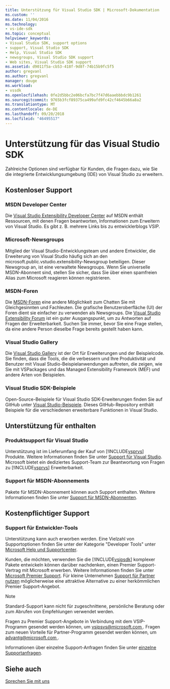 ```yaml
---
title: Unterstützung für Visual Studio SDK | Microsoft-Dokumentation
ms.custom: ''
ms.date: 11/04/2016
ms.technology:
- vs-ide-sdk
ms.topic: conceptual
helpviewer_keywords:
- Visual Studio SDK, support options
- support, Visual Studio SDK
- Help, Visual Studio SDK
- newsgroups, Visual Studio SDK support
- Web sites, Visual Studio SDK support
ms.assetid: d9011f5a-cb53-418f-9d8f-74b15b9fc5f5
author: gregvanl
ms.author: gregvanl
manager: douge
ms.workload:
- vssdk
ms.openlocfilehash: 0fe2d5bbc2e06bcfa7bc7f47d6aaebbbdc9b1261
ms.sourcegitcommit: 9765b3fcf89375ca499afd9fc42cf4645b66a8a2
ms.translationtype: MT
ms.contentlocale: de-DE
ms.lasthandoff: 09/20/2018
ms.locfileid: "46495517"
---
```

# <a name="support-for-the-visual-studio-sdk"></a>Unterstützung für das Visual Studio SDK
Zahlreiche Optionen sind verfügbar für Kunden, die Fragen dazu, wie Sie die integrierte Entwicklungsumgebung (IDE) von Visual Studio zu erweitern.  
  
## <a name="free-support"></a>Kostenloser Support  
  
### <a name="msdn-development-center"></a>MSDN Developer Center  
 Die [Visual Studio Extensibility Developer Center](http://go.microsoft.com/fwlink/?LinkID=84381) auf MSDN enthält Ressourcen, mit denen Fragen beantworten, Informationen zum Erweitern von Visual Studio. Es gibt z. B. mehrere Links bis zu entwicklerblogs VSIP.  
  
### <a name="microsoft-newsgroups"></a>Microsoft-Newsgroups  
 Mitglied der Visual Studio-Entwicklungsteam und andere Entwickler, die Erweiterung von Visual Studio häufig sich an den microsoft.public.vstudio.extensibility-Newsgroup beteiligen. Dieser Newsgroup an, ist eine verwaltete Newsgroups. Wenn Sie universelle MSDN-Abonnent sind, stellen Sie sicher, dass Sie über einen spamfreien Alias zum Microsoft reagieren können registrieren.  
  
### <a name="msdn-forums"></a>MSDN-Foren  
 Die [MSDN-Foren](http://go.microsoft.com/fwlink/?LinkID=76632) eine andere Möglichkeit zum Chatten Sie mit Gleichgesinnten und Fachleuten. Die grafische Benutzeroberfläche (UI) der Foren dient sie einfacher zu verwenden als Newsgroups. Die [Visual Studio Extensibility Forum](http://go.microsoft.com/fwlink/?LinkID=121964) ist ein guter Ausgangspunkt, um zu Antworten auf Fragen der Erweiterbarkeit. Suchen Sie immer, bevor Sie eine Frage stellen, da eine andere Person dieselbe Frage bereits gestellt haben kann.  
  
### <a name="visual-studio-gallery"></a>Visual Studio Gallery  
 Die [Visual Studio Gallery](https://marketplace.visualstudio.com/) ist der Ort für Erweiterungen und der Beispielcode. Sie finden, dass die Tools, die die verbessern und Ihre Produktivität und Benutzer mit Visual Studio-Beispielanwendungen auftreten, die zeigen, wie Sie mit VSPackages und das Managed Extensibility Framework (MEF) und andere Arten von Beispielen.  
  
### <a name="visual-studio-sdk-samples"></a>Visual Studio SDK-Beispiele

Open-Source-Beispiele für Visual Studio SDK-Erweiterungen finden Sie auf GitHub unter [Visual Studio-Beispiele](https://github.com/Microsoft/VSSDK-Extensibility-Samples). Dieses GitHub-Repository enthält Beispiele für die verschiedenen erweiterbare Funktionen in Visual Studio.

## <a name="included-support"></a>Unterstützung für enthalten  
  
### <a name="visual-studio-product-support"></a>Produktsupport für Visual Studio  
 Unterstützung ist im Lieferumfang der Kauf von [!INCLUDE[vsprvs](../code-quality/includes/vsprvs_md.md)] Produkte. Weitere Informationen finden Sie unter [Support für Visual Studio](http://msdn.microsoft.com/vstudio/cc136615.aspx). Microsoft bietet ein dediziertes Support-Team zur Beantwortung von Fragen zu [!INCLUDE[vsprvs](../code-quality/includes/vsprvs_md.md)] Erweiterbarkeit.  
  
### <a name="msdn-subscription-support"></a>Support für MSDN-Abonnements  
 Pakete für MSDN-Abonnement können auch Support enthalten. Weitere Informationen finden Sie unter [Support für MSDN-Abonnenten](https://msdn.microsoft.com/subscriptions/aa718661.aspx).  
  
## <a name="paid-support"></a>Kostenpflichtiger Support  
  
### <a name="developer-tools-support"></a>Support für Entwickler-Tools  
 Unterstützung kann auch erworben werden. Eine Vielzahl von Supportoptionen finden Sie unter der Kategorie "Developer Tools" unter [Microsoft Help und Supportcenter](http://go.microsoft.com/fwlink/?LinkID=82383).  
  
 Kunden, die möchten, verwenden Sie die [!INCLUDE[vsipsdk](../extensibility/includes/vsipsdk_md.md)] komplexer Pakete entwickeln können darüber nachdenken, einen Premier Support-Vertrag mit Microsoft erwerben. Weitere Informationen finden Sie unter [Microsoft Premier Support](http://go.microsoft.com/fwlink/?LinkID=76660). Für kleine Unternehmen [Support für Partner nutzen](http://www.microsoft.com/services/microsoftservices/srv_mspa.mspx) möglicherweise eine attraktive Alternative zu einer herkömmlichen Premier Support-Angebot.  
  
> [!NOTE]
>  Standard-Support kann nicht für zugeschnittene, persönliche Beratung oder zum Abrufen von Empfehlungen verwendet werden.  
  
 Fragen zu Premier Support-Angebote in Verbindung mit dem VSIP-Programm gesendet werden können, um [ vsipsvs@microsoft.com ](mailto:vsipsvs@microsoft.com). Fragen zum neuen Vorteile für Partner-Programm gesendet werden können, um [ advantg@microsoft.com ](mailto:advantg@microsoft.com).  
  
 Informationen über einzelne Support-Anfragen finden Sie unter [einzelne Supportanfragen](http://go.microsoft.com/fwlink/?LinkID=82385).  
  
## <a name="see-also"></a>Siehe auch  
 [Sprechen Sie mit uns](../ide/talk-to-us.md)
